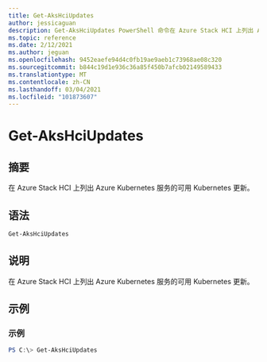 ```yaml
---
title: Get-AksHciUpdates
author: jessicaguan
description: Get-AksHciUpdates PowerShell 命令在 Azure Stack HCI 上列出 AKS 的可用 Kubernetes 更新。
ms.topic: reference
ms.date: 2/12/2021
ms.author: jeguan
ms.openlocfilehash: 9452eaefe94d4c0fb19ae9aeb1c73968ae08c320
ms.sourcegitcommit: b844c19d1e936c36a85f450b7afcb02149589433
ms.translationtype: MT
ms.contentlocale: zh-CN
ms.lasthandoff: 03/04/2021
ms.locfileid: "101873607"
---
```

# <a name="get-akshciupdates"></a>Get-AksHciUpdates

## <a name="synopsis"></a>摘要
在 Azure Stack HCI 上列出 Azure Kubernetes 服务的可用 Kubernetes 更新。

## <a name="syntax"></a>语法

```powershell
Get-AksHciUpdates
```

## <a name="description"></a>说明
在 Azure Stack HCI 上列出 Azure Kubernetes 服务的可用 Kubernetes 更新。

## <a name="examples"></a>示例

### <a name="example"></a>示例
```powershell
PS C:\> Get-AksHciUpdates
```
